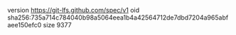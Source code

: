 version https://git-lfs.github.com/spec/v1
oid sha256:735a714c784040b98a5064eea1b4a42564712de7dbd7204a965abfaee150efc0
size 9377
